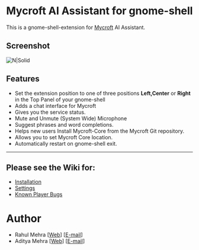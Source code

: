 # Mycroft AI Assistant for gnome-shell
This is a gnome-shell-extension for [Mycroft](https://mycroft.ai) AI Assistant. 
## Screenshot
![N|Solid](https://github.com/lolstring/gnome-shell-extension-mycroft/raw/master/data/screenshot.png)
## Features
- Set the extension position to one of three positions **Left,Center** or **Right** in the Top Panel of your gnome-shell 
- Adds a chat interface for Mycroft
- Gives you the service status.
- Mute and Unmute (System Wide) Microphone 
- Suggest phrases and word completions.
- Helps new users Install Mycroft-Core from the Mycroft Git repository.
- Allows you to set Mycroft Core location.
- Automatically restart on gnome-shell exit.
---

## Please see the Wiki for:

 * [Installation](https://github.com/lolstring/gnome-shell-extension-mycroft/wiki/Installation)
 * [Settings](https://github.com/lolstring/gnome-shell-extension-mycroft/wiki/Settings)
 * [Known Player Bugs](https://github.com/lolstring/gnome-shell-extension-mycroft/wiki/Known-Player-Bugs)

# Author
* Rahul Mehra [[Web](https://rahul.io)] [[E-mail](mailto:rahulmehra@techgeek.co.in)]
* Aditya Mehra [[Web](http://aiix.tk)] [[E-mail](mailto:aix.m@outlook.com)]
